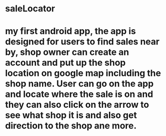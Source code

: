 # saleLocator
# my first android app, the app is designed for users to find sales near by, shop owner can create an account and put up the shop location on google map including the shop name. User can go on the app and locate where the sale is on and they can also click on the arrow to see what shop it is and also get direction to the shop ane more. 
